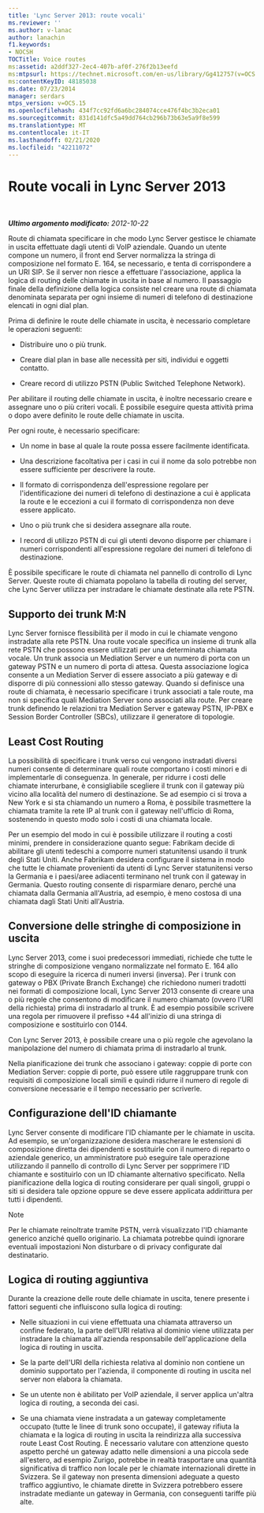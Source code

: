 ```yaml
---
title: 'Lync Server 2013: route vocali'
ms.reviewer: ''
ms.author: v-lanac
author: lanachin
f1.keywords:
- NOCSH
TOCTitle: Voice routes
ms:assetid: a2ddf327-2ec4-407b-af0f-276f2b13eefd
ms:mtpsurl: https://technet.microsoft.com/en-us/library/Gg412757(v=OCS.15)
ms:contentKeyID: 48185038
ms.date: 07/23/2014
manager: serdars
mtps_version: v=OCS.15
ms.openlocfilehash: 434f7cc92fd6a6bc284074cce476f4bc3b2eca01
ms.sourcegitcommit: 831d141dfc5a49dd764cb296b73b63e5a9f8e599
ms.translationtype: MT
ms.contentlocale: it-IT
ms.lasthandoff: 02/21/2020
ms.locfileid: "42211072"
---
```

<div data-xmlns="http://www.w3.org/1999/xhtml">

<div class="topic" data-xmlns="http://www.w3.org/1999/xhtml" data-msxsl="urn:schemas-microsoft-com:xslt" data-cs="https://msdn.microsoft.com/">

<div data-asp="https://msdn2.microsoft.com/asp">

# <a name="voice-routes-in-lync-server-2013"></a>Route vocali in Lync Server 2013

</div>

<div id="mainSection">

<div id="mainBody">

<span> </span>

_**Ultimo argomento modificato:** 2012-10-22_

Route di chiamata specificare in che modo Lync Server gestisce le chiamate in uscita effettuate dagli utenti di VoIP aziendale. Quando un utente compone un numero, il front end Server normalizza la stringa di composizione nel formato E. 164, se necessario, e tenta di corrispondere a un URI SIP. Se il server non riesce a effettuare l'associazione, applica la logica di routing delle chiamate in uscita in base al numero. Il passaggio finale della definizione della logica consiste nel creare una route di chiamata denominata separata per ogni insieme di numeri di telefono di destinazione elencati in ogni dial plan.

Prima di definire le route delle chiamate in uscita, è necessario completare le operazioni seguenti:

  - Distribuire uno o più trunk.

  - Creare dial plan in base alle necessità per siti, individui e oggetti contatto.

  - Creare record di utilizzo PSTN (Public Switched Telephone Network).

Per abilitare il routing delle chiamate in uscita, è inoltre necessario creare e assegnare uno o più criteri vocali. È possibile eseguire questa attività prima o dopo avere definito le route delle chiamate in uscita.

Per ogni route, è necessario specificare:

  - Un nome in base al quale la route possa essere facilmente identificata.

  - Una descrizione facoltativa per i casi in cui il nome da solo potrebbe non essere sufficiente per descrivere la route.

  - Il formato di corrispondenza dell'espressione regolare per l'identificazione dei numeri di telefono di destinazione a cui è applicata la route e le eccezioni a cui il formato di corrispondenza non deve essere applicato.

  - Uno o più trunk che si desidera assegnare alla route.

  - I record di utilizzo PSTN di cui gli utenti devono disporre per chiamare i numeri corrispondenti all'espressione regolare dei numeri di telefono di destinazione.

È possibile specificare le route di chiamata nel pannello di controllo di Lync Server. Queste route di chiamata popolano la tabella di routing del server, che Lync Server utilizza per instradare le chiamate destinate alla rete PSTN.

<div>

## <a name="mn-trunk-support"></a>Supporto dei trunk M:N

Lync Server fornisce flessibilità per il modo in cui le chiamate vengono instradate alla rete PSTN. Una route vocale specifica un insieme di trunk alla rete PSTN che possono essere utilizzati per una determinata chiamata vocale. Un trunk associa un Mediation Server e un numero di porta con un gateway PSTN e un numero di porta di attesa. Questa associazione logica consente a un Mediation Server di essere associato a più gateway e di disporre di più connessioni allo stesso gateway. Quando si definisce una route di chiamata, è necessario specificare i trunk associati a tale route, ma non si specifica quali Mediation Server sono associati alla route. Per creare trunk definendo le relazioni tra Mediation Server e gateway PSTN, IP-PBX e Session Border Controller (SBCs), utilizzare il generatore di topologie.

</div>

<div>

## <a name="least-cost-routing"></a>Least Cost Routing

La possibilità di specificare i trunk verso cui vengono instradati diversi numeri consente di determinare quali route comportano i costi minori e di implementarle di conseguenza. In generale, per ridurre i costi delle chiamate interurbane, è consigliabile scegliere il trunk con il gateway più vicino alla località del numero di destinazione. Se ad esempio ci si trova a New York e si sta chiamando un numero a Roma, è possibile trasmettere la chiamata tramite la rete IP al trunk con il gateway nell'ufficio di Roma, sostenendo in questo modo solo i costi di una chiamata locale.

Per un esempio del modo in cui è possibile utilizzare il routing a costi minimi, prendere in considerazione quanto segue: Fabrikam decide di abilitare gli utenti tedeschi a comporre numeri statunitensi usando il trunk degli Stati Uniti. Anche Fabrikam desidera configurare il sistema in modo che tutte le chiamate provenienti da utenti di Lync Server statunitensi verso la Germania e i paesi/aree adiacenti terminano nel trunk con il gateway in Germania. Questo routing consente di risparmiare denaro, perché una chiamata dalla Germania all'Austria, ad esempio, è meno costosa di una chiamata dagli Stati Uniti all'Austria.

</div>

<div>

## <a name="translating-outbound-dial-strings"></a>Conversione delle stringhe di composizione in uscita

Lync Server 2013, come i suoi predecessori immediati, richiede che tutte le stringhe di composizione vengano normalizzate nel formato E. 164 allo scopo di eseguire la ricerca di numeri inversi (inversa). Per i trunk con gateway o PBX (Private Branch Exchange) che richiedono numeri tradotti nei formati di composizione locali, Lync Server 2013 consente di creare una o più regole che consentono di modificare il numero chiamato (ovvero l'URI della richiesta) prima di instradarlo al trunk. È ad esempio possibile scrivere una regola per rimuovere il prefisso +44 all'inizio di una stringa di composizione e sostituirlo con 0144.

Con Lync Server 2013, è possibile creare una o più regole che agevolano la manipolazione del numero di chiamata prima di instradarlo al trunk.

Nella pianificazione dei trunk che associano i gateway: coppie di porte con Mediation Server: coppie di porte, può essere utile raggruppare trunk con requisiti di composizione locali simili e quindi ridurre il numero di regole di conversione necessarie e il tempo necessario per scriverle.

</div>

<div>

## <a name="configuring-caller-id"></a>Configurazione dell'ID chiamante

Lync Server consente di modificare l'ID chiamante per le chiamate in uscita. Ad esempio, se un'organizzazione desidera mascherare le estensioni di composizione diretta dei dipendenti e sostituirle con il numero di reparto o aziendale generico, un amministratore può eseguire tale operazione utilizzando il pannello di controllo di Lync Server per sopprimere l'ID chiamante e sostituirlo con un ID chiamante alternativo specificato. Nella pianificazione della logica di routing considerare per quali singoli, gruppi o siti si desidera tale opzione oppure se deve essere applicata addirittura per tutti i dipendenti.

<div>


> [!NOTE]  
> Per le chiamate reinoltrate tramite PSTN, verrà visualizzato l'ID chiamante generico anziché quello originario. La chiamata potrebbe quindi ignorare eventuali impostazioni Non disturbare o di privacy configurate dal destinatario.



</div>

</div>

<div>

## <a name="additional-routing-logic"></a>Logica di routing aggiuntiva

Durante la creazione delle route delle chiamate in uscita, tenere presente i fattori seguenti che influiscono sulla logica di routing:

  - Nelle situazioni in cui viene effettuata una chiamata attraverso un confine federato, la parte dell'URI relativa al dominio viene utilizzata per instradare la chiamata all'azienda responsabile dell'applicazione della logica di routing in uscita.

  - Se la parte dell'URI della richiesta relativa al dominio non contiene un dominio supportato per l'azienda, il componente di routing in uscita nel server non elabora la chiamata.

  - Se un utente non è abilitato per VoIP aziendale, il server applica un'altra logica di routing, a seconda dei casi.

  - Se una chiamata viene instradata a un gateway completamente occupato (tutte le linee di trunk sono occupate), il gateway rifiuta la chiamata e la logica di routing in uscita la reindirizza alla successiva route Least Cost Routing. È necessario valutare con attenzione questo aspetto perché un gateway adatto nelle dimensioni a una piccola sede all'estero, ad esempio Zurigo, potrebbe in realtà trasportare una quantità significativa di traffico non locale per le chiamate internazionali dirette in Svizzera. Se il gateway non presenta dimensioni adeguate a questo traffico aggiuntivo, le chiamate dirette in Svizzera potrebbero essere instradate mediante un gateway in Germania, con conseguenti tariffe più alte.

</div>

</div>

<span> </span>

</div>

</div>

</div>

